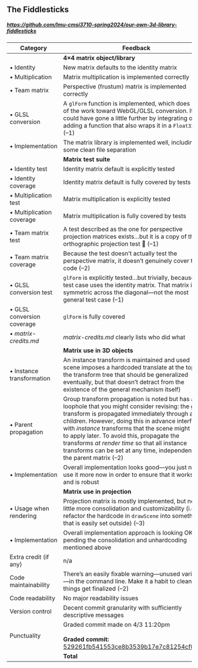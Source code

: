 

## The Fiddlesticks

##### https://github.com/lmu-cmsi3710-spring2024/our-own-3d-library-fiddlesticks

| Category | Feedback | Points |
| --- | --- | ---: |
| | **4×4 matrix object/library** | |
| • Identity | New matrix defaults to the identity matrix | 2/2 |
| • Multiplication | Matrix multiplication is implemented correctly | 8/8 |
| • Team matrix | Perspective (frustum) matrix is implemented correctly | 4/4 |
| • GLSL conversion | A `glForm` function is implemented, which does most of the work toward WebGL/GLSL conversion. It could have gone a little further by integrating or adding a function that also wraps it in a `Float32Array` (–1) | 2/3 |
| • Implementation | The matrix library is implemented well, including some clean file separation | 5/5 |
| | **Matrix test suite** | |
| • Identity test | Identity matrix default is explicitly tested | 1/1 |
| • Identity coverage | Identity matrix default is fully covered by tests | 1/1 |
| • Multiplication test | Matrix multiplication is explicitly tested | 4/4 |
| • Multiplication coverage | Matrix multiplication is fully covered by tests | 4/4 |
| • Team matrix test | A test described as the one for perspective projection matrices exists…but it is a copy of the orthographic projection test 🫤 (–1) | 1/2 |
| • Team matrix coverage | Because the test doesn’t actually test the perspective matrix, it doesn’t genuinely cover that code (–2) | 0/2 |
| • GLSL conversion test | `glForm` is explicitly tested…but trivially, because the test case uses the identity matrix. That matrix is symmetric across the diagonal—not the most general test case (–1) | 1/2 |
| • GLSL conversion coverage | `glForm` is fully covered | 1/1 |
| • _matrix-credits.md_ | _matrix-credits.md_ clearly lists who did what |  |
| | **Matrix use in 3D objects** | |
| • Instance transformation | An instance transform is maintained and used (the scene imposes a hardcoded translate at the top of the transform tree that should be generalized eventually, but that doesn’t detract from the existence of the general mechanism itself) | 10/10 |
| • Parent propagation | Group transform propagation is noted but has a loophole that you might consider revising: the group transform is propagated immediately through all children. However, doing this in advance interferes with _instance_ transforms that the scene might want to apply later. To avoid this, propagate the transforms _at render time_ so that all instance transforms can be set at any time, independent of the parent matrix (–2) | 13/15 |
| • Implementation | Overall implementation looks good—you just need to use it more now in order to ensure that it works well and is robust | 5/5 |
| | **Matrix use in projection** | |
| • Usage when rendering | Projection matrix is mostly implemented, but needs a little more consolidation and customizability (i.e., refactor the hardcode in `drawScene` into something that is easily set outside) (–3) | 7/10 |
| • Implementation | Overall implementation approach is looking OK, pending the consolidation and unhardcoding mentioned above | 5/5 |
| Extra credit (if any) | n/a |  |
| Code maintainability | There’s an easily fixable warning—unused variable—in the command line. Make it a habit to clean up as things get finalized (–2) | -2 |
| Code readability | No major readability issues |  |
| Version control | Decent commit granularity with sufficiently descriptive messages |  |
| Punctuality | Graded commit made on 4/3 11:20pm<br /><br /> **Graded commit:** [529261fb541553ce8b3539b17e7c81254cf078d3](https://github.com/lmu-cmsi3710-spring2024/our-own-3d-library-fiddlesticks/commit/529261fb541553ce8b3539b17e7c81254cf078d3) |  |
| | **Total** | **72/84** |
